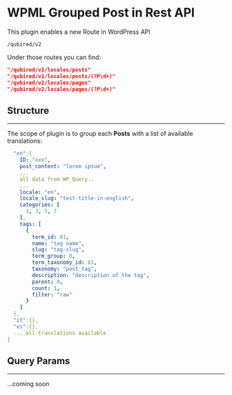 # WPML Grouped Post in Rest API

This plugin enables a new Route in WordPress API 

`/qubired/v2` 

Under those routes you can find:

```JSON
"/qubired/v2/locales/posts"
"/qubired/v2/locales/posts/(?P\d+)"
"/qubired/v2/locales/pages"
"/qubired/v2/locales/pages/(?P\d+)"
```

## Structure
---

The scope of plugin is to group each **Posts** with a list of available translations:
```YAML
  "en":{
    ID: "xxx",
    post_content: "lorem ipsum",
    ...
    all data from WP_Query..
    ...
    locale: "en",
    locale_slug: "test-title-in-english",
    categories: [
      1, 3, 5, 7
    ],
    tags: [
      {
        term_id: 81,
        name: "tag name",
        slug: "tag-slug",
        term_group: 0,
        term_taxonomy_id: 81,
        taxonomy: "post_tag",
        description: "description of the tag",
        parent: 0,
        count: 1,
        filter: "raw"
      }
    ]
  },
  "it":{},
  "es":{},
  ... all translations available
}
```


## Query Params
---
...coming soon